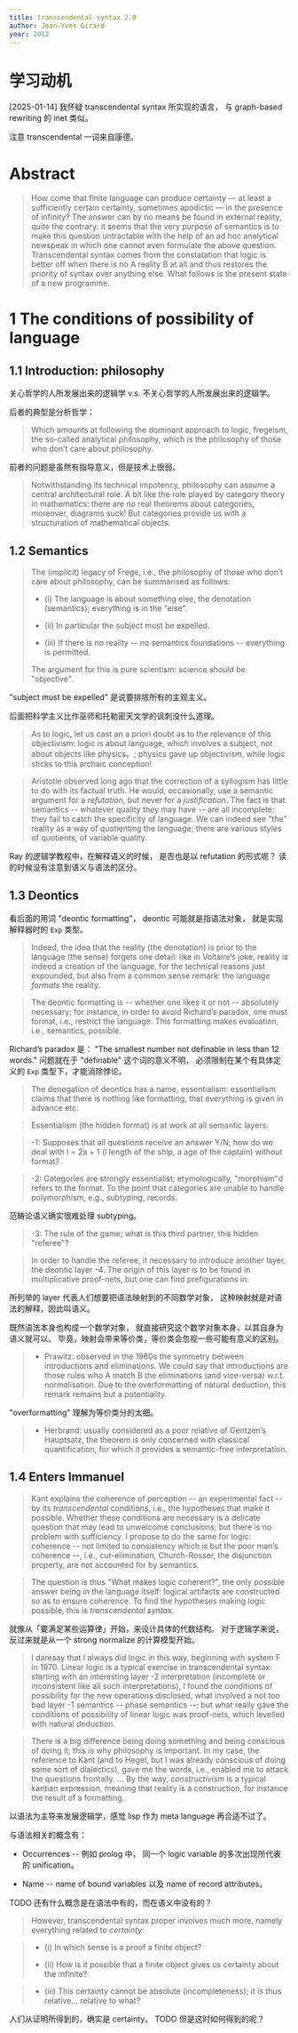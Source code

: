 ```yaml
---
title: transcendental syntax 2.0
author: Jean-Yves Girard
year: 2012
---
```


# 学习动机

[2025-01-14] 我怀疑 transcendental syntax 所实现的语言，
与 graph-based rewriting 的 inet 类似。

注意 transcendental 一词来自康德。

# Abstract

> How come that finite language can produce certainty — at least a
> sufficiently certain certainty, sometimes apodictic — in the
> presence of infinity? The answer can by no means be found in
> external reality, quite the contrary: it seems that the very purpose
> of semantics is to make this question untractable with the help of
> an ad hoc analytical newspeak in which one cannot even formulate the
> above question. Transcendental syntax comes from the constatation
> that logic is better off when there is no A reality B at all and
> thus restores the priority of syntax over anything else. What
> follows is the present state of a new programme.

# 1 The conditions of possibility of language

## 1.1 Introduction: philosophy

关心哲学的人所发展出来的逻辑学 v.s. 不关心哲学的人所发展出来的逻辑学。

后者的典型是分析哲学：

> Which amounts at following the dominant approach to logic, fregeism,
> the so-called analytical philosophy, which is the philosophy of
> those who don’t care about philosophy.

前者的问题是虽然有指导意义，但是技术上很弱。

> Notwithstanding its technical impotency, philosophy can assume a
> central architectural role. A bit like the role played by category
> theory in mathematics: there are no real theorems about categories,
> moreover, diagrams suck! But categories provide us with a
> structuration of mathematical objects.

## 1.2 Semantics

> The (implicit) legacy of Frege, i.e., the philosophy of those who
> don’t care about philosophy, can be summarised as follows:
>
> - (i) The language is about something else, the denotation
>   (semantics); everything is in the "else".
>
> - (ii) In particular the subject must be expelled.
>
> - (iii) If there is no reality -- no semantics foundations --
>   everything is permitted.
>
> The argument for this is pure scientism: science should be "objective".

"subject must be expelled" 是说要排除所有的主观主义。

后面把科学主义比作巫师和托勒密天文学的讽刺没什么道理。

> As to logic, let us cast an a priori doubt as to the relevance of
> this objectivism: logic is about language, which involves a subject,
> not about objects like physics。; physics gave up objectivism, while
> logic sticks to this archaic conception!

> Aristotle observed long ago that the correction of a syllogism has
> little to do with its factual truth. He would, occasionally, use a
> semantic argument for a _refutation_, but never for a _justification_.
> The fact is that semantics -- whatever quality they may have -- are
> all incomplete: they fail to catch the specificity of language. We
> can indeed see "the" reality as a way of quotienting the language;
> there are various styles of quotients, of variable quality.

Ray 的逻辑学教程中，在解释语义的时候，
是否也是以 refutation 的形式呢？
读的时候没有注意到语义与语法的区分。

## 1.3 Deontics

看后面的用词 "deontic formatting"，
deontic 可能就是指语法对象，
就是实现解释器时的 `Exp` 类型。

> Indeed, the idea that the reality (the denotation) is prior to the
> language (the sense) forgets one detail: like in Voltaire’s joke,
> reality is indeed a creation of the language, for the technical
> reasons just expounded, but also from a common sense remark: the
> language _formats_ the reality.

> The deontic formatting is -- whether one likes it or not --
> absolutely necessary; for instance, in order to avoid Richard’s
> paradox, one must format, i.e., restrict the language. This
> formatting makes evaluation, i.e., semantics, possible.

Richard’s paradox 是：
"The smallest number not definable in less than 12 words."
问题就在于 "definable" 这个词的意义不明，
必须限制在某个有具体定义的 `Exp` 类型下，才能消除悖论。

> The denegation of deontics has a name, essentialism: essentialism
> claims that there is nothing like formatting, that everything is
> given in advance etc.

> Essentialism (the hidden format) is at work at all semantic layers:

> -1: Supposes that all questions receive an answer Y/N; how do we
> deal with l = 2a + 1 (l length of the ship, a age of the captain)
> without format?

> -2: Categories are strongly essentialist; etymologically,
> "morphism"d refers to the format. To the point that categories are
> unable to handle polymorphism, e.g., subtyping, records.

范畴论语义确实很难处理 subtyping。

> -3: The rule of the game; what is this third partner,
> this hidden "referee"?

> In order to handle the referee, it necessary to introduce another
> layer, the deontic layer -4. The origin of this layer is to be found
> in multiplicative proof-nets, but one can find prefigurations in:

所列举的 layer 代表人们想要把语法映射到的不同数学对象，
这种映射就是对语法的解释，因此叫语义。

既然语法本身也构成一个数学对象，
就直接研究这个数学对象本身，以其自身为语义就可以。
毕竟，映射会带来等价类，等价类会忽视一些可能有意义的区别。

> - Prawitz: observed in the 1960s the symmetry between introductions
>   and eliminations. We could say that introductions are those rules
>   who A match B the eliminations (and vice-versa)
>   w.r.t. normalisation. Due to the overformatting of natural
>   deduction, this remark remains but a potentiality.

"overformatting" 理解为等价类分的太细。

> - Herbrand: usually considered as a poor relative of Gentzen’s
>   Hauptsatz, the theorem is only concerned with classical
>   quantification, for which it provides a semantic-free
>   interpretation.

## 1.4 Enters Immanuel

> Kant explains the coherence of perception -- an experimental fact --
> by its _transcendental_ conditions, i.e., the hypotheses that make
> it possible. Whether these conditions are necessary is a delicate
> question that may lead to unwelcome conclusions; but there is no
> problem with sufficiency. I propose to do the same for logic:
> coherence -- not limited to consistency which is but the poor man’s
> coherence --, i.e., cut-elimination, Church-Rosser, the disjunction
> property, are not accounted for by semantics.

> The question is thus "What makes logic coherent?", the only possible
> answer being in the language itself: logical artifacts are
> constructed so as to ensure coherence. To find the hypotheses making
> logic possible, this is _transcendental syntax_.

就像从「要满足某些运算律」开始，来设计具体的代数结构。
对于逻辑学来说，反过来就是从一个 strong normalize 的计算模型开始。

> I daresay that I always did logic in this way, beginning with system
> F in 1970. Linear logic is a typical exercise in transcendental
> syntax: starting with an interesting layer -2 interpretation
> (incomplete or inconsistent like all such interpretations), I found
> the conditions of possibility for the new operations disclosed, what
> involved a not too bad layer -1 semantics -- phase semantics --; but
> what really gave the conditions of possibility of linear logic was
> proof-nets, which levelled with natural deduction.

> There is a big difference being doing something and being conscious
> of doing it; this is why philosophy is important. In my case, the
> reference to Kant (and to Hegel, but I was already conscious of
> doing some sort of dialectics), gave me the words, i.e., enabled me
> to attack the questions frontally. ... By the way, _constructivism_
> is a typical kantian expression, meaning that reality is a
> construction, for instance the result of a formatting.

以语法为主导来发展逻辑学，感觉 lisp 作为 meta language 再合适不过了。

与语法相关的概念有：

- Occurrences -- 例如 prolog 中，
  同一个 logic variable 的多次出现所代表的 unification。

- Name -- name of bound variables 以及 name of record attributes。

TODO 还有什么概念是在语法中有的，而在语义中没有的？

> However, transcendental syntax proper involves much more, namely
> everything related to _certainty_:

> - (i) In which sense is a proof a finite object?
>
> - (ii) How is it possible that a finite object gives us certainty
>   about the infinite?

> - (iii) This certainty cannot be absolute (incompleteness);
>   it is thus relative...  relative to what?

人们从证明所得到的，确实是 certainty。
TODO 但是这时如何得到的呢？
